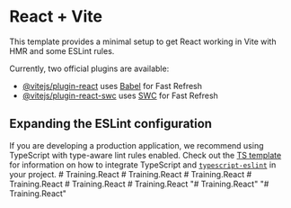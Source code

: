 # React + Vite

This template provides a minimal setup to get React working in Vite with HMR and some ESLint rules.

Currently, two official plugins are available:

- [@vitejs/plugin-react](https://github.com/vitejs/vite-plugin-react/blob/main/packages/plugin-react) uses [Babel](https://babeljs.io/) for Fast Refresh
- [@vitejs/plugin-react-swc](https://github.com/vitejs/vite-plugin-react/blob/main/packages/plugin-react-swc) uses [SWC](https://swc.rs/) for Fast Refresh

## Expanding the ESLint configuration

If you are developing a production application, we recommend using TypeScript with type-aware lint rules enabled. Check out the [TS template](https://github.com/vitejs/vite/tree/main/packages/create-vite/template-react-ts) for information on how to integrate TypeScript and [`typescript-eslint`](https://typescript-eslint.io) in your project.
#   T r a i n i n g . R e a c t  
 #   T r a i n i n g . R e a c t  
 #   T r a i n i n g . R e a c t  
 #   T r a i n i n g . R e a c t  
 #   T r a i n i n g . R e a c t  
 #   T r a i n i n g . R e a c t  
 "# Training.React" 
"# Training.React" 
